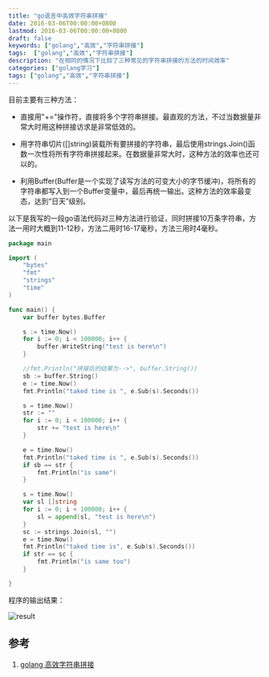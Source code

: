 ```yaml
---
title: "go语言中高效字符串拼接"
date: 2016-03-06T00:00:00+0800
lastmod: 2016-03-06T00:00:00+0800
draft: false
keywords: ["golang","高效","字符串拼接"]
tags:  ["golang","高效","字符串拼接"]
description: "在相同的情况下比较了三种常见的字符串拼接的方法的时间效率"
categories: ["golang学习"]
tags: ["golang","高效","字符串拼接"]
---
```


目前主要有三种方法：

* 直接用"+="操作符，直接将多个字符串拼接。最直观的方法，不过当数据量非常大时用这种拼接访求是非常低效的。

* 用字符串切片([]string)装载所有要拼接的字符串，最后使用strings.Join()函数一次性将所有字符串拼接起来。在数据量非常大时，这种方法的效率也还可以的。

* 利用Buffer(Buffer是一个实现了读写方法的可变大小的字节缓冲)，将所有的字符串都写入到一个Buffer变量中，最后再统一输出。这种方法的效率最变态，达到“日天”级别。


以下是我写的一段go语法代码对三种方法进行验证，同时拼接10万条字符串，方法一用时大概到11-12秒，方法二用时16-17毫秒，方法三用时4毫秒。

```go
package main

import (
	"bytes"
	"fmt"
	"strings"
	"time"
)

func main() {
	var buffer bytes.Buffer

	s := time.Now()
	for i := 0; i < 100000; i++ {
		buffer.WriteString("test is here\n")
	}

	//fmt.Println("拼接后的结果为-->", buffer.String())
	sb := buffer.String()
	e := time.Now()
	fmt.Println("taked time is ", e.Sub(s).Seconds())

	s = time.Now()
	str := ""
	for i := 0; i < 100000; i++ {
		str += "test is here\n"
	}

	e = time.Now()
	fmt.Println("taked time is ", e.Sub(s).Seconds())
	if sb == str {
		fmt.Println("is same")
	}

	s = time.Now()
	var sl []string
	for i := 0; i < 100000; i++ {
		sl = append(sl, "test is here\n")
	}
	sc := strings.Join(sl, "")
	e = time.Now()
	fmt.Println("taked time is", e.Sub(s).Seconds())
	if str == sc {
		fmt.Println("is same too")
	}

}
```

程序的输出结果：

![result](/imgs/go字符串拼接/2.png)


## 参考
1. [golang 高效字符串拼接](http://studygolang.com/articles/3427)
